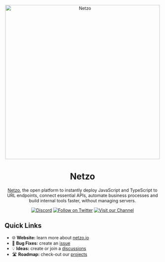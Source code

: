 <p align="center">
  <a href="https://netzo.io" rel="noopener" target="_blank">
    <img width="500" src="https://imagedelivery.net/ueE2deJ7Yq2Fp-coYWU15g/0376a270-206b-4695-7df3-cec789fc7300/public" alt="Netzo" />
  </a>
</p>

<h1 align="center">Netzo</h1>

<p align="center">
  <a href="https://app.netzo.io" target="_blank">Netzo</a>, the open platform to instantly deploy JavaScript and TypeScript to URL endpoints, connect essential APIs, automate business processes and build internal tools faster, without managing servers.
</p>
  
<div align="center">
  
[![Discord](https://discord.com/api/guilds/790465167523577887/widget.png)](https://discord.gg/6wQRmrcPXp)
[![Follow on Twitter](https://img.shields.io/twitter/follow/netzoio.svg?label=follow+netzoio)](https://twitter.com/netzoio)
[![Visit our Channel](https://img.shields.io/youtube/channel/views/UCHFSTwM7-ZjeJRI0RwtlFmg)](https://www.youtube.com/channel/UCHFSTwM7-ZjeJRI0RwtlFmg)
</div>

## Quick Links
- 🌐 **Website:** learn more about [netzo.io](https://netzoio.io)
- 🐛 **Bug Fixes:** create an [issue](https://github.com/netzoio/netzo/issues)
- 💡 **Ideas:** create or join a [discussions](https://github.com/netzoio/netzo/discussions)
- 🛣️ **Roadmap:** check-out our [projects](https://github.com/netzoio/netzo/projects)
